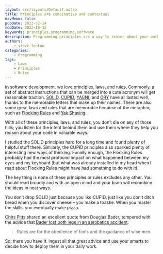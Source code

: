 ```yaml
---
layout: src/layouts/Default.astro
title: Principles are combinative and contextual
navMenu: false
pubDate: 2022-02-14
modDate: 2022-10-15
keywords: principles,programming,software
description: Programming principles are a way to reason about your work, and you don't need to throw them out when a new set comes along.
authors:
    - steve-fenton
categories:
    - Programming
tags:
    - Laws
    - Principles
    - Rules
---
```


In software development, we love principles, laws, and rules. Commonly, a set of abstract instructions that can be merged into a cute acronym will get reasonable traction. [SOLID](http://www.butunclebob.com/ArticleS.UncleBob.PrinciplesOfOod), [CUPID](https://dannorth.net/2022/02/10/cupid-for-joyful-coding/), [YAGNI](https://www.martinfowler.com/bliki/Yagni.html), and [DRY](https://en.wikipedia.org/wiki/Don%27t_repeat_yourself) have all lasted well, thanks to the memorable letters that make up their names. There are also some great laws and rules that are memorable because of the metaphor, such as [Flocking Rules](https://sandimetz.com/99bottles) and [Yak Shaving](http://projects.csail.mit.edu/gsb/old-archive/gsb-archive/gsb2000-02-11.html).

With all of these principles, laws, and rules, you don’t die on any of those hills; you listen for the intent behind them and use them where they help you reason about your code in valuable ways.

I studied the SOLID principles hard for a long time and found plenty of helpful stuff there. Similarly, the CUPID principles also sparked plenty of interesting new ways of thinking. Funnily enough, the Flocking Rules probably had the most profound impact on what happened between my eyes and my keyboard (but what was already installed in my head when I read about Flocking Rules might have had something to do with it).

The key thing is none of these principles or rules excludes any other. You should read broadly and with an open mind and your brain will recombine the ideas in neat ways.

You don’t drop SOLID just because you like CUPID, just like you don’t ditch bread when you discover cheese – you make a toastie. When you master the skills, you eventually make pizza.

[Chirs Pitts](https://twitter.com/thirstybear/status/1492806936483532806) shared an excellent quote from Douglas Bader, tempered with the advice that [Bader lost both legs in an aerobatics accident](https://en.wikipedia.org/wiki/Douglas_Bader):

> Rules are for the obedience of fools and the guidance of wise men.

So, there you have it. Ingest all that great advice and use your smarts to decide how to deploy them in your daily work.
